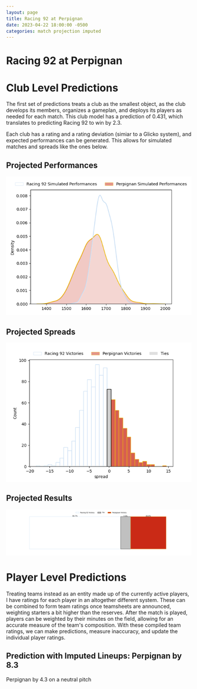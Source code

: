 ```yaml
---  
layout: page  
title: Racing 92 at Perpignan  
date: 2023-04-22 18:00:00 -0500  
categories: match projection imputed  
---
```

# Racing 92 at Perpignan

# Club Level Predictions


The first set of predictions treats a club as the smallest object, as the club develops its members, organizes a gameplan, and deploys its players as needed for each match. This club model has a prediction of 0.431, which translates to predicting Racing 92 to win by 2.3.

Each club has a rating and a rating deviation (simiar to a Glicko system), and expected performances can be generated. This allows for simulated matches and spreads like the ones below.
## Projected Performances


![Projected Performances](plots/performances_2023-04-22-Perpignan-Racing92.png)
## Projected Spreads


![Projected Spreads](plots/spreads_2023-04-22-Perpignan-Racing92.png)
## Projected Results


![Projected Results](plots/resultbar_2023-04-22-Perpignan-Racing92.png)
# Player Level Predictions


Treating teams instead as an entity made up of the currently active players, I have ratings for each player in an altogether different system. These can be combined to form team ratings once teamsheets are announced, weighting starters a bit higher than the reserves. After the match is played, players can be weighted by their minutes on the field, allowing for an accurate measure of the team's composition. With these compiled team ratings, we can make predictions, measure inaccuracy, and update the individual player ratings.
## Prediction with Imputed Lineups: Perpignan by 8.3


Perpignan by 4.3 on a neutral pitch

